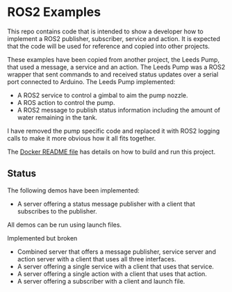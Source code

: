 # ROS2 Examples

This repo contains code that is intended to show a developer how to implement
a ROS2 publisher, subscriber, service and action.  It is expected that the
code will be used for reference and copied into other projects.

These examples have been copied from another project, the Leeds Pump, that
used a message, a service and an action.  The Leeds Pump was a ROS2 wrapper
that sent commands to and received status updates over a serial port connected
to Arduino.  The Leeds Pump implemented:

* A ROS2 service to control a gimbal to aim the pump nozzle.
* A ROS action to control the pump.
* A ROS2 message to publish status information including the amount of water
remaining in the tank.

I have removed the pump specific code and replaced it with ROS2 logging calls
to make it more obvious how it all fits together.

The
[Docker README file](docker/README.md)
has details on how to build and run this project.

## Status

The following demos have been implemented:

* A server offering a status message publisher with a client that subscribes
to the publisher.

All demos can be run using launch files.

Implemented but broken

* Combined server that offers a message publisher, service server and
action server with a client that uses all three interfaces.
* A server offering a single service with a client that uses that service.
* A server offering a single action with a client that uses that action.
* A server offering a subscriber with a client and launch file.
